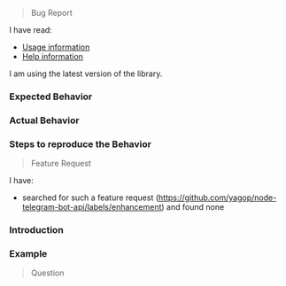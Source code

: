 <!--
This template includes three sections:
1. Bug reporting
2. Feature request
3. Question

Please remove sections that do not apply to your issue
-->



<!--********************************************************************
Reporting a Bug.
*********************************************************************-->

> Bug Report

I have read:

* [Usage information](https://github.com/yagop/node-telegram-bot-api/tree/master/doc/usage.md)
* [Help information](https://github.com/yagop/node-telegram-bot-api/tree/master/doc/help.md)

I am using the latest version of the library.

### Expected Behavior

<!-- Explain what you are trying to achieve -->

### Actual Behavior

<!-- Explain what happens, contrary to what you expected -->

### Steps to reproduce the Behavior

<!-- Explain how we can reproduce the bug -->



<!--********************************************************************
Feature Request.
*********************************************************************-->

> Feature Request

I have:

* searched for such a feature request (https://github.com/yagop/node-telegram-bot-api/labels/enhancement) and found none

### Introduction

<!-- Describe what value this feature would add, and in which use case,
or scenario -->

### Example

<!-- A code snippet of how this feature would work, were it already
implemented -->



<!--********************************************************************
Question.
*********************************************************************-->

> Question

<!-- Ask your question here. Please be precise, adding as much detail
as necessary. Also, add a code snippet(s) if possible. -->
